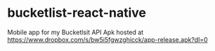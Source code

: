 # bucketlist-react-native

Mobile app for my Bucketlsit API
Apk hosted at <https://www.dropbox.com/s/bw5i5fgwzghicck/app-release.apk?dl=0>
